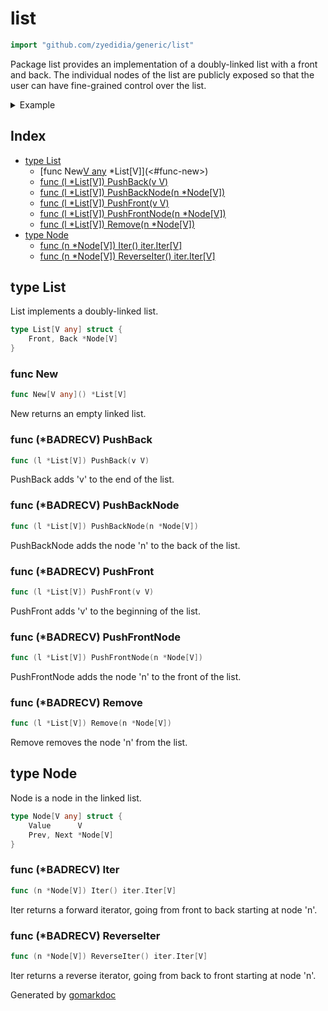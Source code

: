 <!-- Code generated by gomarkdoc. DO NOT EDIT -->

# list

```go
import "github.com/zyedidia/generic/list"
```

Package list provides an implementation of a doubly\-linked list with a front and back\. The individual nodes of the list are publicly exposed so that the user can have fine\-grained control over the list\.

<details><summary>Example</summary>
<p>

```go
package main

import (
	"fmt"
	"github.com/zyedidia/generic/list"
)

func main() {
	l := list.New[int]()
	l.PushBack(0)
	l.PushBack(1)
	l.PushBack(2)
	l.PushBack(3)

	l.Front.Iter().For(func(i int) {
		fmt.Println(i)
	})
}
```

#### Output

```
0
1
2
3
```

</p>
</details>

## Index

- [type List](<#type-list>)
  - [func New[V any]() *List[V]](<#func-new>)
  - [func (l *List[V]) PushBack(v V)](<#func-badrecv-pushback>)
  - [func (l *List[V]) PushBackNode(n *Node[V])](<#func-badrecv-pushbacknode>)
  - [func (l *List[V]) PushFront(v V)](<#func-badrecv-pushfront>)
  - [func (l *List[V]) PushFrontNode(n *Node[V])](<#func-badrecv-pushfrontnode>)
  - [func (l *List[V]) Remove(n *Node[V])](<#func-badrecv-remove>)
- [type Node](<#type-node>)
  - [func (n *Node[V]) Iter() iter.Iter[V]](<#func-badrecv-iter>)
  - [func (n *Node[V]) ReverseIter() iter.Iter[V]](<#func-badrecv-reverseiter>)


## type List

List implements a doubly\-linked list\.

```go
type List[V any] struct {
    Front, Back *Node[V]
}
```

### func New

```go
func New[V any]() *List[V]
```

New returns an empty linked list\.

### func \(\*BADRECV\) PushBack

```go
func (l *List[V]) PushBack(v V)
```

PushBack adds 'v' to the end of the list\.

### func \(\*BADRECV\) PushBackNode

```go
func (l *List[V]) PushBackNode(n *Node[V])
```

PushBackNode adds the node 'n' to the back of the list\.

### func \(\*BADRECV\) PushFront

```go
func (l *List[V]) PushFront(v V)
```

PushFront adds 'v' to the beginning of the list\.

### func \(\*BADRECV\) PushFrontNode

```go
func (l *List[V]) PushFrontNode(n *Node[V])
```

PushFrontNode adds the node 'n' to the front of the list\.

### func \(\*BADRECV\) Remove

```go
func (l *List[V]) Remove(n *Node[V])
```

Remove removes the node 'n' from the list\.

## type Node

Node is a node in the linked list\.

```go
type Node[V any] struct {
    Value      V
    Prev, Next *Node[V]
}
```

### func \(\*BADRECV\) Iter

```go
func (n *Node[V]) Iter() iter.Iter[V]
```

Iter returns a forward iterator\, going from front to back starting at node 'n'\.

### func \(\*BADRECV\) ReverseIter

```go
func (n *Node[V]) ReverseIter() iter.Iter[V]
```

Iter returns a reverse iterator\, going from back to front starting at node 'n'\.



Generated by [gomarkdoc](<https://github.com/princjef/gomarkdoc>)
